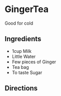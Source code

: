 # GingerTea

Good for cold

## Ingredients

* 1cup Milk
* Little Water
* Few pieces of Ginger
* Tea bag
* To taste Sugar

## Directions
